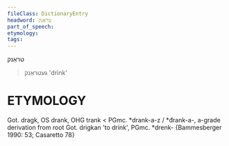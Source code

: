 ```yaml
---
fileClass: DictionaryEntry
headword: טראַנק
part_of_speech: 
etymology: 
tags: 
---
```

טראַנק
> געטראַנק
'drink'

ETYMOLOGY
===========
Got. dragk, OS drank, OHG trank < PGmc. *drank-a-z / *đrank-a-, a-grade derivation from root Got. drigkan 'to drink', PGmc. *drenk- 
{Bammesberger 1990: 53; Casaretto 78}
